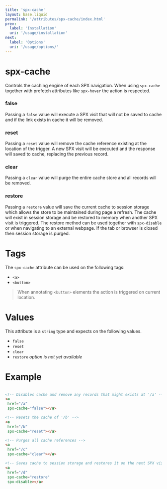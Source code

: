 ```yaml
---
title: 'spx-cache'
layout: base.liquid
permalink: '/attributes/spx-cache/index.html'
prev:
  label: 'Installation'
  uri: '/usage/installation'
next:
  label: 'Options'
  uri: '/usage/options/'
---
```


# spx-cache

Controls the caching engine of each SPX navigation. When using `spx-cache` together with prefetch attributes like `spx-hover` the action is respected.

### false

Passing a `false` value will execute a SPX visit that will not be saved to cache and if the link exists in cache it will be removed.

### reset

Passing a `reset` value will remove the cache reference existing at the location of the trigger. A new SPX visit will be executed and the response will saved to cache, replacing the previous record.

### clear

Passing a `clear` value will purge the entire cache store and all records will be removed.

### restore

Passing a `restore` value will save the current cache to session storage which allows the store to be maintained during page a refresh. The cache will exist in session storage and be restored to memory when another SPX visit is triggered. The restore method can be used together with `spx-disable` or when navigating to an external webpage. If the tab or browser is closed then session storage is purged.

# Tags

The `spx-cache` attribute can be used on the following tags:

- `<a>`
- `<button>`

> When annotating `<button>` elements the action is triggered on current location.

# Values

This attribute is a `string` type and expects on the following values.

- `false`
- `reset`
- `clear`
- `restore` _option is not yet available_

# Example

<!-- prettier-ignore -->
```html

<!-- Disables cache and remove any records that might exists at '/a' -->
<a
 href="/a"
 spx-cache="false"></a>

<!-- Resets the cache of '/b' -->
<a
 href="/b"
 spx-cache="reset"></a>

<!-- Purges all cache references -->
<a
 href="/c"
 spx-cache="clear"></a>

<!-- Saves cache to session storage and restores it on the next SPX visit -->
<a
 href="/d"
 spx-cache="restore"
 spx-disable></a>
```
